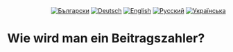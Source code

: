 <div id="locales" align="right">
  <a href="../bg/CONTRIBUTING.md"><img src="https://img.shields.io/badge/BG-grey?style=flat" alt="Български"></a>
  <a href="../de/CONTRIBUTING.md"><img src="https://img.shields.io/badge/DE-blue?style=flat" alt="Deutsch"></a>
  <a href="../en/CONTRIBUTING.md"><img src="https://img.shields.io/badge/EN-grey?style=flat" alt="English"></a>
  <a href="../ru/CONTRIBUTING.md"><img src="https://img.shields.io/badge/RU-grey?style=flat" alt="Русский"></a>
  <a href="../uk/CONTRIBUTING.md"><img src="https://img.shields.io/badge/UK-grey?style=flat" alt="Українська"></a>
</div>


# Wie wird man ein Beitragszahler?
